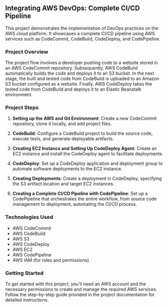 ## Integrating AWS DevOps: Complete CI/CD Pipeline 

This project demonstrates the implementation of DevOps practices on the AWS cloud platform. It showcases a complete CI/CD pipeline using AWS services such as CodeCommit, CodeBuild, CodeDeploy, and CodePipeline.

### Project Overview

The project flow involves a developer pushing code to a website stored in an AWS CodeCommit repository. Subsequently, AWS CodeBuild automatically builds the code and deploys it to an S3 bucket. In the next stage, the built and tested code from CodeBuild is uploaded to an Amazon S3 bucket configured as a website. Finally, AWS CodeDeploy takes the tested code from CodeBuild and deploys it to an Elastic Beanstalk environment.

### Project Steps

1. **Setting up the AWS and Git Environment**: Create a new CodeCommit repository, clone it locally, and add project files.

2. **CodeBuild**: Configure a CodeBuild project to build the source code, execute tests, and generate deployable artifacts.

3. **Creating EC2 Instance and Setting Up CodeDeploy Agent**: Create an EC2 instance and install the CodeDeploy agent to facilitate deployments.

4. **CodeDeploy**: Set up a CodeDeploy application and deployment group to automate software deployments to the EC2 instance.

5. **Creating Deployments**: Create a deployment in CodeDeploy, specifying the S3 artifact location and target EC2 instances.

6. **Creating a Complete CI/CD Pipeline with CodePipeline**: Set up a CodePipeline that orchestrates the entire workflow, from source code management to deployment, automating the CI/CD process.

### Technologies Used

- AWS CodeCommit
- AWS CodeBuild
- AWS S3
- AWS CodeDeploy
- AWS EC2
- AWS CodePipeline
- AWS IAM (for roles and permissions)

### Getting Started

To get started with this project, you'll need an AWS account and the necessary permissions to create and manage the required AWS services. Follow the step-by-step guide provided in the project documentation for detailed instructions.

